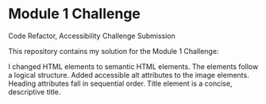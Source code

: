 # Module 1 Challenge

Code Refactor, Accessibility Challenge Submission

This repository contains my solution for the Module 1 Challenge:

I changed HTML elements to semantic HTML elements.
The elements follow a logical structure.
Added accessible alt attributes to the image elements.
Heading attributes fall in sequential order.
Title element is a concise, descriptive title.
